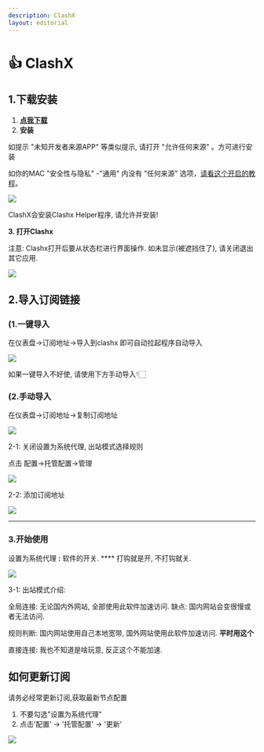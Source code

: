 ```yaml
---
description: ClashX
layout: editorial
---
```


# 👍 ClashX

## 1.下载安装

1. ****[**点我下载** ](https://downloads.goglon.com/downloads/ClashX.dmg)****
2. &#x20;**安装**

如提示 "未知开发者来源APP" 等类似提示, 请打开 "允许任何来源" 。方可进行安装

如你的MAC  "安全性与隐私" -"通用" 内没有 "任何来源" 选项，[请看这个开启的教程](https://jingyan.baidu.com/article/6079ad0eb99aa228ff86db0a.html)。

![](<../.gitbook/assets/image (55) (1).png>)

ClashX会安装Clashx Helper程序, 请允许并安装!



**3. 打开Clashx**

注意:  Clashx打开后要从状态栏进行界面操作. 如未显示(被遮挡住了), 请关闭退出其它应用.

![](<../.gitbook/assets/image (53).png>)

## 2.导入订阅链接

### **(1.一键导入**

在仪表盘->订阅地址->导入到clashx 即可自动拉起程序自动导入

![](<../.gitbook/assets/image (45) (1).png>)

如果一键导入不好使, 请使用下方手动导入👇🏻



### **(2.手动导入**

&#x20;在仪表盘->订阅地址->复制订阅地址

![](<../.gitbook/assets/image (50).png>)

2-1: 关闭设置为系统代理, 出站模式选择规则

点击 配置->托管配置->管理

![](../.gitbook/assets/WeChat6deb46e5c6329387fa32496d4a0ba0d2.png)

2-2: 添加订阅地址

****![](<../.gitbook/assets/image (45).png>)****

****

### 3.开始使用

设置为系统代理 **:**  软件的开关.  ****  打钩就是开, 不打钩就关.

![](<../.gitbook/assets/image (55).png>)

3-1: 出站模式介绍:

全局连接:  无论国内外网站, 全部使用此软件加速访问. 缺点: 国内网站会变很慢或者无法访问.

规则判断: 国内网站使用自己本地宽带, 国外网站使用此软件加速访问. **平时用这个**

直接连接: 我也不知道是啥玩意, 反正这个不能加速.



## 如何更新订阅

请务必经常更新订阅,获取最新节点配置

1. 不要勾选"设置为系统代理"
2. 点击'配置' -> '托管配置' -> '更新'

![](../.gitbook/assets/clashUP.png)
